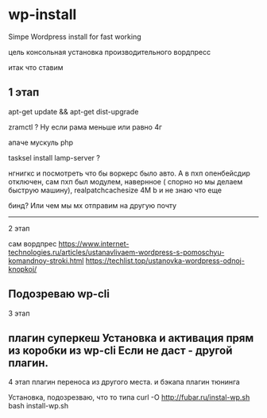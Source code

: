 # wp-install
Simpe Wordpress install for fast working


цель
консольная установка производительного вордпресс

итак что ставим

1 этап
---

apt-get update && apt-get dist-upgrade

zramctl ? Ну если рама меньше или равно 4г



апаче
мускуль
php

tasksel install lamp-server ?

нгнигкс и посмотреть что бы воркерс было авто.
А в пхп опенбейсдир отключен, сам пхп был модулем, навернное ( спорно но мы делаем быструю машину), realpatchcachesize 4M b и не знаю что еще


бинд? Или чем мы мх отправим на другую почту

----
2 этап

сам вордпрес
https://www.internet-technologies.ru/articles/ustanavlivaem-wordpress-s-pomoschyu-komandnoy-stroki.html
https://techlist.top/ustanovka-wordpress-odnoj-knopkoj/

Подозреваю wp-cli
----
3 этап

плагин суперкеш 
Установка и активация прям из коробки из wp-cli
Если не даст - другой плагин.
----

4 этап
плагин переноса из другого места. и бэкапа 
плагин тюнинга




Установка, подозрезваю, что то типа
curl -O http://fubar.ru/instal-wp.sh
bash install-wp.sh
